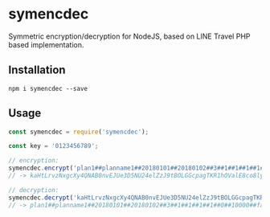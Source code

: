 # symencdec
Symmetric encryption/decryption for NodeJS, based on LINE Travel PHP based implementation.

## Installation
`npm i symencdec --save`

## Usage

```javascript
const symencdec = require('symencdec');

const key = '0123456789';

// encryption:
symencdec.encrypt('plan1##planname1##20180101##20180102##3##1##1##1##1##0##10000##facility1##facilityname1##area1##areaname1##1##1##JPY##1', key);
// -> kaHtLrvzNxgcXy4QNAB0nvEJUe3D5NU24elZzJ9tBOLGGcpagTKR1hOValE8co8ly4hm/vt/nS6neDo4mlI9/8IIzYIFmf4KUIDwoX+yWF8K2XUQGE7kaiZQWTq4N2hzeJx5hr9Z1g3rzxdC4jILElbWCv1VMrND7BnlZC/WwWq9UOhyUIEFxJsZ+u7fmO57

// decryption:
symencdec.decrypt('kaHtLrvzNxgcXy4QNAB0nvEJUe3D5NU24elZzJ9tBOLGGcpagTKR1hOValE8co8ly4hm/vt/nS6neDo4mlI9/8IIzYIFmf4KUIDwoX+yWF8K2XUQGE7kaiZQWTq4N2hzeJx5hr9Z1g3rzxdC4jILElbWCv1VMrND7BnlZC/WwWq9UOhyUIEFxJsZ+u7fmO57', key);
// -> plan1##planname1##20180101##20180102##3##1##1##1##1##0##10000##facility1##facilityname1##area1##areaname1##1##1##JPY##1
```